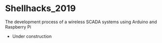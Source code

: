 # Shellhacks_2019
The development process of a wireless SCADA systems using Arduino and Raspberry Pi 
 * Under construction

